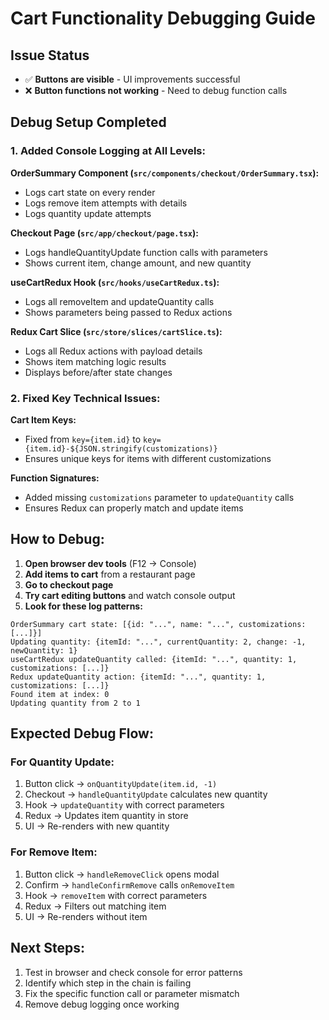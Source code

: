 # Cart Functionality Debugging Guide

## Issue Status
- ✅ **Buttons are visible** - UI improvements successful
- ❌ **Button functions not working** - Need to debug function calls

## Debug Setup Completed

### 1. Added Console Logging at All Levels:

**OrderSummary Component (`src/components/checkout/OrderSummary.tsx`):**
- Logs cart state on every render
- Logs remove item attempts with details
- Logs quantity update attempts

**Checkout Page (`src/app/checkout/page.tsx`):**
- Logs handleQuantityUpdate function calls with parameters
- Shows current item, change amount, and new quantity

**useCartRedux Hook (`src/hooks/useCartRedux.ts`):**
- Logs all removeItem and updateQuantity calls
- Shows parameters being passed to Redux actions

**Redux Cart Slice (`src/store/slices/cartSlice.ts`):**
- Logs all Redux actions with payload details
- Shows item matching logic results
- Displays before/after state changes

### 2. Fixed Key Technical Issues:

**Cart Item Keys:**
- Fixed from `key={item.id}` to `key={item.id}-${JSON.stringify(customizations)}`
- Ensures unique keys for items with different customizations

**Function Signatures:**
- Added missing `customizations` parameter to `updateQuantity` calls
- Ensures Redux can properly match and update items

## How to Debug:

1. **Open browser dev tools** (F12 → Console)
2. **Add items to cart** from a restaurant page
3. **Go to checkout page**
4. **Try cart editing buttons** and watch console output
5. **Look for these log patterns:**

```
OrderSummary cart state: [{id: "...", name: "...", customizations: [...]}]
Updating quantity: {itemId: "...", currentQuantity: 2, change: -1, newQuantity: 1}
useCartRedux updateQuantity called: {itemId: "...", quantity: 1, customizations: [...]}
Redux updateQuantity action: {itemId: "...", quantity: 1, customizations: [...]}
Found item at index: 0
Updating quantity from 2 to 1
```

## Expected Debug Flow:

### For Quantity Update:
1. Button click → `onQuantityUpdate(item.id, -1)`
2. Checkout → `handleQuantityUpdate` calculates new quantity
3. Hook → `updateQuantity` with correct parameters
4. Redux → Updates item quantity in store
5. UI → Re-renders with new quantity

### For Remove Item:
1. Button click → `handleRemoveClick` opens modal
2. Confirm → `handleConfirmRemove` calls `onRemoveItem`
3. Hook → `removeItem` with correct parameters  
4. Redux → Filters out matching item
5. UI → Re-renders without item

## Next Steps:
1. Test in browser and check console for error patterns
2. Identify which step in the chain is failing
3. Fix the specific function call or parameter mismatch
4. Remove debug logging once working